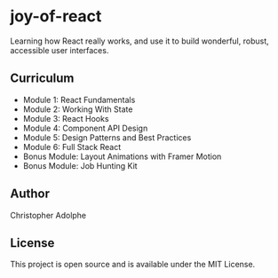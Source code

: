 # joy-of-react
Learning how React really works, and use it to build wonderful, robust, accessible user interfaces.

## Curriculum
* Module 1: React Fundamentals
* Module 2: Working With State
* Module 3: React Hooks
* Module 4: Component API Design
* Module 5: Design Patterns and Best Practices
* Module 6: Full Stack React
* Bonus Module: Layout Animations with Framer Motion
* Bonus Module: Job Hunting Kit

## Author
Christopher Adolphe

## License
This project is open source and is available under the MIT License.
